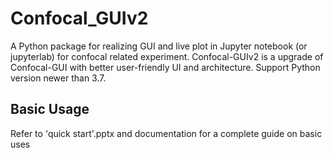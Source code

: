 # Confocal_GUIv2

A Python package for realizing GUI and live plot in Jupyter notebook (or jupyterlab) for confocal related experiment. Confocal-GUIv2 is a upgrade of Confocal-GUI with better user-friendly UI and architecture. Support Python version newer than 3.7.

## Basic Usage
Refer to 'quick start'.pptx and documentation for a complete guide on basic uses
